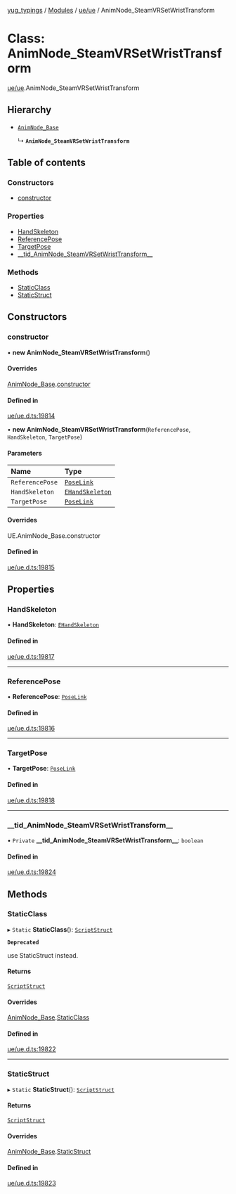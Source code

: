 [yug_typings](../README.md) / [Modules](../modules.md) / [ue/ue](../modules/ue_ue.md) / AnimNode\_SteamVRSetWristTransform

# Class: AnimNode\_SteamVRSetWristTransform

[ue/ue](../modules/ue_ue.md).AnimNode_SteamVRSetWristTransform

## Hierarchy

- [`AnimNode_Base`](ue_ue.AnimNode_Base.md)

  ↳ **`AnimNode_SteamVRSetWristTransform`**

## Table of contents

### Constructors

- [constructor](ue_ue.AnimNode_SteamVRSetWristTransform.md#constructor)

### Properties

- [HandSkeleton](ue_ue.AnimNode_SteamVRSetWristTransform.md#handskeleton)
- [ReferencePose](ue_ue.AnimNode_SteamVRSetWristTransform.md#referencepose)
- [TargetPose](ue_ue.AnimNode_SteamVRSetWristTransform.md#targetpose)
- [\_\_tid\_AnimNode\_SteamVRSetWristTransform\_\_](ue_ue.AnimNode_SteamVRSetWristTransform.md#__tid_animnode_steamvrsetwristtransform__)

### Methods

- [StaticClass](ue_ue.AnimNode_SteamVRSetWristTransform.md#staticclass)
- [StaticStruct](ue_ue.AnimNode_SteamVRSetWristTransform.md#staticstruct)

## Constructors

### constructor

• **new AnimNode_SteamVRSetWristTransform**()

#### Overrides

[AnimNode_Base](ue_ue.AnimNode_Base.md).[constructor](ue_ue.AnimNode_Base.md#constructor)

#### Defined in

[ue/ue.d.ts:19814](https://github.com/YugMetaverse/yug_typings/blob/25cad34/ue/ue.d.ts#L19814)

• **new AnimNode_SteamVRSetWristTransform**(`ReferencePose`, `HandSkeleton`, `TargetPose`)

#### Parameters

| Name | Type |
| :------ | :------ |
| `ReferencePose` | [`PoseLink`](ue_ue.PoseLink.md) |
| `HandSkeleton` | [`EHandSkeleton`](../enums/ue_ue.EHandSkeleton.md) |
| `TargetPose` | [`PoseLink`](ue_ue.PoseLink.md) |

#### Overrides

UE.AnimNode\_Base.constructor

#### Defined in

[ue/ue.d.ts:19815](https://github.com/YugMetaverse/yug_typings/blob/25cad34/ue/ue.d.ts#L19815)

## Properties

### HandSkeleton

• **HandSkeleton**: [`EHandSkeleton`](../enums/ue_ue.EHandSkeleton.md)

#### Defined in

[ue/ue.d.ts:19817](https://github.com/YugMetaverse/yug_typings/blob/25cad34/ue/ue.d.ts#L19817)

___

### ReferencePose

• **ReferencePose**: [`PoseLink`](ue_ue.PoseLink.md)

#### Defined in

[ue/ue.d.ts:19816](https://github.com/YugMetaverse/yug_typings/blob/25cad34/ue/ue.d.ts#L19816)

___

### TargetPose

• **TargetPose**: [`PoseLink`](ue_ue.PoseLink.md)

#### Defined in

[ue/ue.d.ts:19818](https://github.com/YugMetaverse/yug_typings/blob/25cad34/ue/ue.d.ts#L19818)

___

### \_\_tid\_AnimNode\_SteamVRSetWristTransform\_\_

• `Private` **\_\_tid\_AnimNode\_SteamVRSetWristTransform\_\_**: `boolean`

#### Defined in

[ue/ue.d.ts:19824](https://github.com/YugMetaverse/yug_typings/blob/25cad34/ue/ue.d.ts#L19824)

## Methods

### StaticClass

▸ `Static` **StaticClass**(): [`ScriptStruct`](ue_ue.ScriptStruct.md)

**`Deprecated`**

use StaticStruct instead.

#### Returns

[`ScriptStruct`](ue_ue.ScriptStruct.md)

#### Overrides

[AnimNode_Base](ue_ue.AnimNode_Base.md).[StaticClass](ue_ue.AnimNode_Base.md#staticclass)

#### Defined in

[ue/ue.d.ts:19822](https://github.com/YugMetaverse/yug_typings/blob/25cad34/ue/ue.d.ts#L19822)

___

### StaticStruct

▸ `Static` **StaticStruct**(): [`ScriptStruct`](ue_ue.ScriptStruct.md)

#### Returns

[`ScriptStruct`](ue_ue.ScriptStruct.md)

#### Overrides

[AnimNode_Base](ue_ue.AnimNode_Base.md).[StaticStruct](ue_ue.AnimNode_Base.md#staticstruct)

#### Defined in

[ue/ue.d.ts:19823](https://github.com/YugMetaverse/yug_typings/blob/25cad34/ue/ue.d.ts#L19823)
